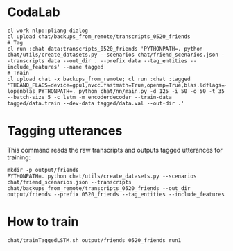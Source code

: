 # CodaLab

    cl work nlp::pliang-dialog
    cl upload chat/backups_from_remote/transcripts_0520_friends
    # Tag
    cl run :chat data:transcripts_0520_friends 'PYTHONPATH=. python chat/utils/create_datasets.py --scenarios chat/friend_scenarios.json --transcripts data --out_dir . --prefix data --tag_entities --include_features' --name tagged
    # Train
    cl upload chat -x backups_from_remote; cl run :chat :tagged 'THEANO_FLAGS=device=gpu1,nvcc.fastmath=True,openmp=True,blas.ldflags=-lopenblas PYTHONPATH=. python chat/nn/main.py -d 125 -i 50 -o 50 -t 35 --batch-size 5 -c lstm -m encoderdecoder --train-data tagged/data.train --dev-data tagged/data.val --out-dir .'

# Tagging utterances

This command reads the raw transcripts and outputs tagged utterances for training:

    mkdir -p output/friends
    PYTHONPATH=. python chat/utils/create_datasets.py --scenarios chat/friend_scenarios.json --transcripts chat/backups_from_remote/transcripts_0520_friends --out_dir output/friends --prefix 0520_friends --tag_entities --include_features

# How to train

    chat/trainTaggedLSTM.sh output/friends 0520_friends run1

